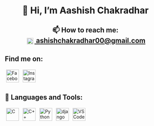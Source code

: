 <h1 align="center">👋 Hi, I’m Aashish Chakradhar</h1>
<h2 align="center">📫 How to reach me:<br/>
<a href = "mailto: ashishchakradhar00@gmail.com">
  <img src="https://logos-world.net/wp-content/uploads/2020/11/Gmail-Logo.png" alt="Facebook" height="20" style="vertical-align:top; margin:4px"> ashishchakradhar00@gmail.com
</a>
</h2>
<h2> Find me on:</h2>
<p>
  <a href = "https://www.facebook.com/Aashish.Ckdhr"><img src="https://www.facebook.com/images/fb_icon_325x325.png" alt="Facebook" height="40" style="vertical-align:top; margin:4px"></a>
  <a href = "https://www.instagram.com/aashish_chakradhar/"><img src="https://w7.pngwing.com/pngs/477/609/png-transparent-logo-computer-icons-instagram-logo-instagram-logo-miscellaneous-text-trademark-thumbnail.png" alt="Instagram" height="40" style="vertical-align:top; margin:4px"></a>
<p>
</p>
<h2>🧰 Languages and Tools:</h2>
<p>
<img src="https://upload.wikimedia.org/wikipedia/commons/thumb/1/18/C_Programming_Language.svg/1200px-C_Programming_Language.svg.png" alt="C" height="40" style="vertical-align:top; margin:4px">
<img src="https://upload.wikimedia.org/wikipedia/commons/thumb/1/18/ISO_C%2B%2B_Logo.svg/640px-ISO_C%2B%2B_Logo.svg.png" alt="C++" height="40" style="vertical-align:top; margin:4px">  
<img src="https://upload.wikimedia.org/wikipedia/commons/thumb/c/c3/Python-logo-notext.svg/1200px-Python-logo-notext.svg.png" alt="Python" height="40" style="vertical-align:top; margin:4px">
<img src="https://1000logos.net/wp-content/uploads/2020/08/Django-Logo.png" alt="django" height="40" style="vertical-align:top; margin:4px">
<img src="https://upload.wikimedia.org/wikipedia/commons/thumb/9/9a/Visual_Studio_Code_1.35_icon.svg/1024px-Visual_Studio_Code_1.35_icon.svg.png" alt="VS Code" height="40" style="vertical-align:top; margin:4px">
</p>
<!---
aashishChakradhar/aashishChakradhar is a ✨ special ✨ repository because its `README.md` (this file) appears on your GitHub profile.
You can click the Preview link to take a look at your changes.
--->
